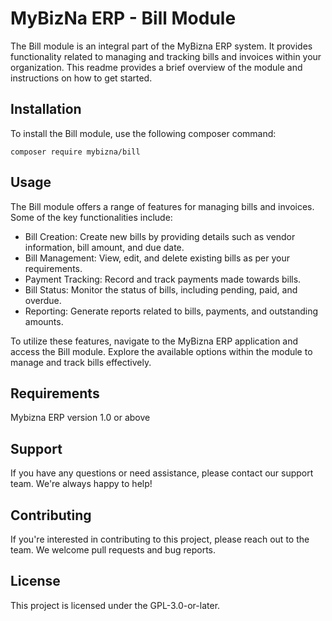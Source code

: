 # MyBizNa ERP - Bill Module
The Bill module is an integral part of the MyBizna ERP system. It provides functionality related to managing and tracking bills and invoices within your organization. This readme provides a brief overview of the module and instructions on how to get started.

## Installation 
To install the Bill module, use the following composer command:
```
composer require mybizna/bill
```
## Usage
The Bill module offers a range of features for managing bills and invoices. Some of the key functionalities include:

 - Bill Creation: Create new bills by providing details such as vendor information, bill amount, and due date.
 - Bill Management: View, edit, and delete existing bills as per your requirements.
 - Payment Tracking: Record and track payments made towards bills.
 - Bill Status: Monitor the status of bills, including pending, paid, and overdue.
 - Reporting: Generate reports related to bills, payments, and outstanding amounts.

To utilize these features, navigate to the MyBizna ERP application and access the Bill module. Explore the available options within the module to manage and track bills effectively.

## Requirements
Mybizna ERP version 1.0 or above

## Support
If you have any questions or need assistance, please contact our support team. We're always happy to help!

## Contributing
If you're interested in contributing to this project, please reach out to the team. We welcome pull requests and bug reports.

## License
This project is licensed under the GPL-3.0-or-later.
